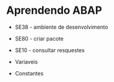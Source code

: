 # Aprendendo ABAP

 - SE38 - ambiente de desenvolvimento
 - SE80 - criar pacote
 - SE10 - consultar resquestes


- Variaveis
- Constantes
